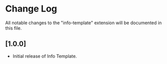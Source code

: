 # Change Log

All notable changes to the "info-template" extension will be documented in this file.

## [1.0.0]

- Initial release of Info Template.
